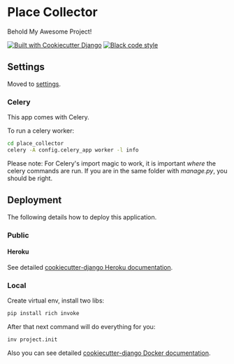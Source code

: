 # Place Collector

Behold My Awesome Project!

[![Built with Cookiecutter Django](https://img.shields.io/badge/built%20with-Cookiecutter%20Django-ff69b4.svg?logo=cookiecutter)](https://github.com/cookiecutter/cookiecutter-django/)
[![Black code style](https://img.shields.io/badge/code%20style-black-000000.svg)](https://github.com/ambv/black)

## Settings

Moved to [settings](http://cookiecutter-django.readthedocs.io/en/latest/settings.html).

### Celery

This app comes with Celery.

To run a celery worker:

``` bash
cd place_collector
celery -A config.celery_app worker -l info
```

Please note: For Celery's import magic to work, it is important *where* the celery commands are run. If you are in the same folder with *manage.py*, you should be right.

## Deployment

The following details how to deploy this application.

### Public
#### Heroku

See detailed [cookiecutter-django Heroku documentation](http://cookiecutter-django.readthedocs.io/en/latest/deployment-on-heroku.html).
### Local
Create virtual env, install two libs: 

```bash
pip install rich invoke
```

After that next command will do everything for you:

```bash
inv project.init
```

Also you can see detailed [cookiecutter-django Docker documentation](http://cookiecutter-django.readthedocs.io/en/latest/deployment-with-docker.html).
